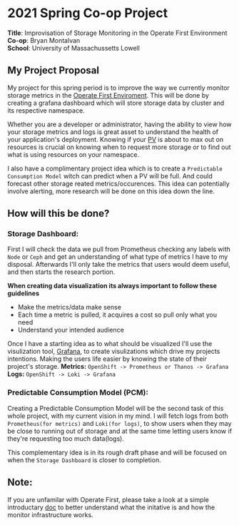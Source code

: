 # 2021 Spring Co-op Project
**Title**: Improvisation of Storage Monitoring in the Operate First Environment \
**Co-op**: Bryan Montalvan \
**School**: University of Massachussetts Lowell 

## My Project Proposal
My project for this spring period is to improve the way we currently monitor storage metrics in the [Operate First Enviroment](https://www.operate-first.cloud/). This will be done by creating a grafana dashboard which will store storage data by cluster and its respective namespace.

Whether you are a developer or administrator, having the ability to view how your storage metrics and logs is great asset to understand
the health of your application's deployment. Knowing if your [PV](https://kubernetes.io/docs/concepts/storage/persistent-volumes/) is about to max out on resources is crucial on knowing when to request more storage
or to find out what is using resources on your namespace. 

I also have a complimentary project idea which is to create a `Predictable Consumption Model` witch can predict when a PV will be full. And could
forecast other storage reated metrics/occurences. This idea can potentially involve alerting, more research will be done on this idea down the line.

## How will this be done?
### Storage Dashboard:
First I will check the data we pull from Prometheus checking any labels with `Node` or `Ceph` and get an understanding of what type of metrics
I have to my disposal. Afterwards I'll only take the metrics that users would deem useful, and then starts the research portion.

**When creating data visualization its always important to follow these guidelines**
- Make the metrics/data make sense
- Each time a metric is pulled, it acquires a cost so pull only what you need
- Understand your intended audience

Once I have a starting idea as to what should be visualized I'll use the visulization tool, [Grafana](https://grafana.com/grafana/dashboards/), to create visulizations which drive my projects intentions. Making the users life easier by knowing the state of their project's storage.
**Metrics:**
`OpenShift -> Prometheus or Thanos -> Grafana`
**Logs:**
`OpenShift -> Loki -> Grafana`

### Predictable Consumption Model (PCM):
Creating a Predictable Consumption Model will be the second task of this whole project, with my current vision in my mind.
I will fetch logs from both `Prometheus(for metrics)` and `Loki(for logs)`, to show users when they may be close to running out of storage
and at the same time letting users know if they're requesting too much data(logs).

This complementary idea is in its rough draft phase and will be focused on when the `Storage Dashboard` is closer to completion.

## Note:
If you are unfamilar with Operate First, please take a look at a simple introductary [doc](about-opf.md) to better understand what the initative is and how
the monitor infrastructure works.
